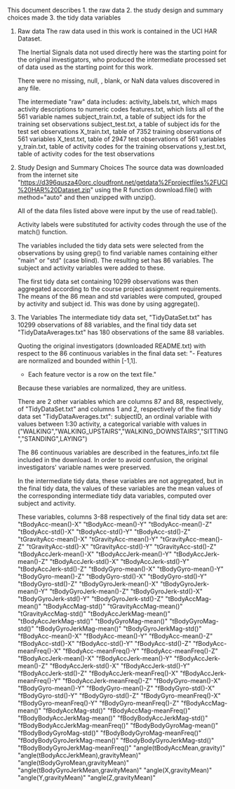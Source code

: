 This document describes 
    1. the raw data
    2. the study design and summary choices made
    3. the tidy data variables

1. Raw data
    The raw data used in this work is contained in the UCI HAR Dataset. 
    
    The Inertial Signals data not used directly here was the starting point for the original investigators, 
    who produced the intermediate processed set of data used as the starting point for this work.
    
    There were no missing, null, , blank, or NaN data values discovered in any file.
    
    The intermediate "raw" data includes:
        activity_labels.txt, which maps activity descriptions to numeric codes
        features.txt, which lists all of the 561 variable names
        subject_train.txt, a table of subject ids for the training set observations
        subject_test.txt, a table of subject ids for the test set observations
        X_train.txt, table of 7352 training observations of 561 variables
        X_test.txt, table of 2947 test observations of 561 variables
        y_train.txt, table of activity codes for the training observations
        y_test.txt, table of activity codes for the test observations

2. Study Design and Summary Choices
    The source data was downloaded from the internet site
    "https://d396qusza40orc.cloudfront.net/getdata%2Fprojectfiles%2FUCI%20HAR%20Dataset.zip"
    using the R function download.file() with method="auto" and then unzipped with unzip().
    
    All of the data files listed above were input by the use of read.table().
    
    Activity labels were substituted for activity codes through the use of the match() function.
    
    The variables included the tidy data sets were selected from the observations
    by using grep() to find variable names containing either "main" or "std" (case blind).
    The resulting set has 86 variables. The subject and activity variables were added to these.
    
    The first tidy data set containing 10299 observations was then aggregated
    according to the course project assignment requirements. The means of the 86 mean and std variables
    were computed, grouped by activity and subject id. This was done by using aggregate().
    
3. The Variables
    The intermediate tidy data set, "TidyDataSet.txt" has 10299 observations of 88 variables, and
    the final tidy data set "TidyDataAverages.txt" has 180 observations of the same 88 variables.
    
    Quoting the original investigators (downloaded README.txt)
    with respect to the 86 continuous variables in the final data set:
    "- Features are normalized and bounded within [-1,1].
     - Each feature vector is a row on the text file."

    Because these variables are normalized, they are unitless.

    There are 2 other variables which are columns 87 and 88, respectively, of "TidyDataSet.txt"
    and columns 1 and 2, respectively of the final tidy data set "TidyDataAverages.txt": 
        subjectID, an ordinal variable with values between 1:30
        activity, a categorical variable with values in 
            ("WALKING","WALKING_UPSTAIRS","WALKING_DOWNSTAIRS","SITTING","STANDING",LAYING")
    
    The 86 continuous variables are described in the features_info.txt file included in the download.
    In order to avoid confusion, the original investigators' variable names were preserved.
    
    In the intermediate tidy data, these variables are not aggregated, 
    but in the final tidy data, the values of these variables are the mean values
    of the corresponding intermediate tidy data variables, computed over subject and activity.
    
    These variables, columns 3-88 respectively of the final tidy data set are:
            "tBodyAcc-mean()-X" 
            "tBodyAcc-mean()-Y" 
            "tBodyAcc-mean()-Z" 
            "tBodyAcc-std()-X" 
            "tBodyAcc-std()-Y" 
            "tBodyAcc-std()-Z" 
            "tGravityAcc-mean()-X" 
            "tGravityAcc-mean()-Y" 
            "tGravityAcc-mean()-Z" 
            "tGravityAcc-std()-X" 
            "tGravityAcc-std()-Y" 
            "tGravityAcc-std()-Z" 
            "tBodyAccJerk-mean()-X" 
            "tBodyAccJerk-mean()-Y" 
            "tBodyAccJerk-mean()-Z" 
            "tBodyAccJerk-std()-X" 
            "tBodyAccJerk-std()-Y" 
            "tBodyAccJerk-std()-Z" 
            "tBodyGyro-mean()-X" 
            "tBodyGyro-mean()-Y" 
            "tBodyGyro-mean()-Z" 
            "tBodyGyro-std()-X" 
            "tBodyGyro-std()-Y" 
            "tBodyGyro-std()-Z" 
            "tBodyGyroJerk-mean()-X" 
            "tBodyGyroJerk-mean()-Y" 
            "tBodyGyroJerk-mean()-Z" 
            "tBodyGyroJerk-std()-X" 
            "tBodyGyroJerk-std()-Y" 
            "tBodyGyroJerk-std()-Z" 
            "tBodyAccMag-mean()" 
            "tBodyAccMag-std()" 
            "tGravityAccMag-mean()" 
            "tGravityAccMag-std()" 
            "tBodyAccJerkMag-mean()" 
            "tBodyAccJerkMag-std()" 
            "tBodyGyroMag-mean()" 
            "tBodyGyroMag-std()" 
            "tBodyGyroJerkMag-mean()" 
            "tBodyGyroJerkMag-std()" 
            "fBodyAcc-mean()-X" 
            "fBodyAcc-mean()-Y" 
            "fBodyAcc-mean()-Z" 
            "fBodyAcc-std()-X" 
            "fBodyAcc-std()-Y" 
            "fBodyAcc-std()-Z" 
            "fBodyAcc-meanFreq()-X" 
            "fBodyAcc-meanFreq()-Y" 
            "fBodyAcc-meanFreq()-Z" 
            "fBodyAccJerk-mean()-X" 
            "fBodyAccJerk-mean()-Y" 
            "fBodyAccJerk-mean()-Z" 
            "fBodyAccJerk-std()-X" 
            "fBodyAccJerk-std()-Y" 
            "fBodyAccJerk-std()-Z" 
            "fBodyAccJerk-meanFreq()-X" 
            "fBodyAccJerk-meanFreq()-Y" 
            "fBodyAccJerk-meanFreq()-Z" 
            "fBodyGyro-mean()-X" 
            "fBodyGyro-mean()-Y" 
            "fBodyGyro-mean()-Z" 
            "fBodyGyro-std()-X" 
            "fBodyGyro-std()-Y" 
            "fBodyGyro-std()-Z" 
            "fBodyGyro-meanFreq()-X" 
            "fBodyGyro-meanFreq()-Y" 
            "fBodyGyro-meanFreq()-Z" 
            "fBodyAccMag-mean()" 
            "fBodyAccMag-std()" 
            "fBodyAccMag-meanFreq()" 
            "fBodyBodyAccJerkMag-mean()" 
            "fBodyBodyAccJerkMag-std()" 
            "fBodyBodyAccJerkMag-meanFreq()" 
            "fBodyBodyGyroMag-mean()" 
            "fBodyBodyGyroMag-std()" 
            "fBodyBodyGyroMag-meanFreq()" 
            "fBodyBodyGyroJerkMag-mean()" 
            "fBodyBodyGyroJerkMag-std()" 
            "fBodyBodyGyroJerkMag-meanFreq()" 
            "angle(tBodyAccMean,gravity)" 
            "angle(tBodyAccJerkMean),gravityMean)" 
            "angle(tBodyGyroMean,gravityMean)" 
            "angle(tBodyGyroJerkMean,gravityMean)" 
            "angle(X,gravityMean)" 
            "angle(Y,gravityMean)" 
            "angle(Z,gravityMean)"

            